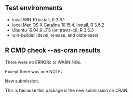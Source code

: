 ## Test environments
* local WIN 10 install, R 3.6.1
* local Mac OS X Catalina 10.15.4, install, R 3.6.2
* Ubuntu 16.04.6 LTS (on travis-ci), R 3.6.3 
* win-builder (devel, release, and oldrelease)

## R CMD check --as-cran results
There were no ERRORs or WARNINGs. 

Except there was one NOTE:

New submission.

This is because this package is the new submission on CRAN.
